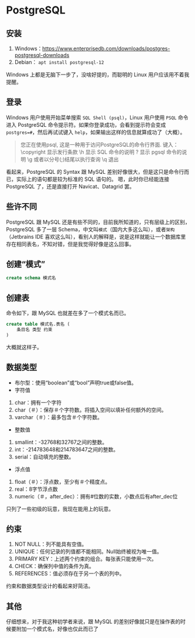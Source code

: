 # PostgreSQL

## 安装

1. Windows：<https://www.enterprisedb.com/downloads/postgres-postgresql-downloads>
2. Debian： `apt install postgresql-12`

Windows 上都是无脑下一步了，没啥好提的，而聪明的 Linux 用户应该用不着我提醒。

## 登录

Windows 用户使用开始菜单搜索 `SQL Shell (psql)`，Linux 用户使用 `PSQL` 命令进入 PostgreSQL 命令提示符。如果你登录成功，会看到提示符会变成`postgres=#`，然后再试试键入 `help`，如果输出这样的信息就算成功了（大概）。

> 您正在使用psql, 这是一种用于访问PostgreSQL的命令行界面.
> 键入： \copyright 显示发行条款
> \h 显示 SQL 命令的说明
> \? 显示 pgsql 命令的说明
> \g 或者以分号(;)结尾以执行查询
> \q 退出

看起来，PostgreSQL 的 Syntax 跟 MySQL 差别好像很大，但是这只是命令行而已，实际上的语句都是较为标准的 SQL 语句的。
嗯，此时你已经能连接 PostgreSQL 了，还是直接打开 Navicat、Datagrid 罢。

## 些许不同

PostgreSQL 跟 MySQL 还是有些不同的，目前我所知道的，只有层级上的区别，PostgreSQL 多了一层 Schema，中文叫`模式`（国内大多这么叫），或者`架构`（Jetbrains IDE 喜欢这么叫），看别人的解释是，说是这样就能让一个数据库里存在相同表名，不知对错，但是我觉得好像是这么回事。

## 创建“模式”

```sql
create schema 模式名
```

## 创建表

命令如下，跟 MySQL 也就差在多了一个模式名而已。

```sql
create table 模式名.表名 (
    条目名 类型 约束
)
```

大概就这样子。

## 数据类型

- 布尔型：使用“boolean”或“bool”声明true或false值。
- 字符值

1. char：拥有一个字符
2. char（＃）：保存＃个字符数。将插入空间以填补任何额外的空间。
3. varchar（＃）：最多包含＃个字符数。

- 整数值

1. smallint：-32768和32767之间的整数。
2. int：-214783648和214783647之间的整数。
3. serial：自动填充的整数。

- 浮点值

1. float（＃）：浮点数，至少有＃个精度点。
2. real：8字节浮点数
3. numeric（＃，after_dec）：拥有#位数的实数，小数点后有after_dec位

只列了一些初级的玩意，我现在能用上的玩意。

## 约束

1. NOT NULL：列不能具有空值。
2. UNIQUE：任何记录的列值都不能相同。Null始终被视为唯一值。
3. PRIMARY KEY：上述两个约束的组合。每张表只能使用一次。
4. CHECK：确保列中值的条件为真。
5. REFERENCES：值必须存在于另一个表的列中。

约束和数据类型设计的看起来好简洁。

## 其他

仔细想来，对于我这种初学者来说，跟 MySQL 的差别好像就只是在操作表的时候要附加一个模式名，好像也仅此而已了
